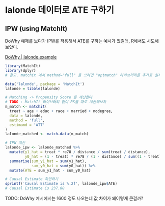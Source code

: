 # lalonde 데이터로 ATE 구하기

## IPW (using MatchIt)

DoWhy 예제를 보다가 IPW를 적용해서 ATE를 구하는 예시가 있길래, R에서도 시도해보았다.

[DoWhy | lalonde example](https://microsoft.github.io/dowhy/example_notebooks/dowhy_lalonde_example.html)

```r
library(MatchIt)
library(dplyr)
# 참고. matchit 에서 method="full" 을 쓰려면 "optmatch" 라이브러리를 추가로 설치해야 한다

data('lalonde', package = 'MatchIt')
lalonde = tibble(lalonde)

# Matching -> Propensity Score 를 계산한다
# TODO : MatchIt 라이브러리 없이 PS를 따로 계산해보자
m_match <- matchit(
  treat ~ age + educ + race + married + nodegree,
  data = lalonde, 
  method = 'full',
  estimand = 'ATT'
)
lalonde_matched <- match.data(m_match)

# IPW 계산
lalonde_ipw <- lalonde_matched %>% 
  mutate(y1_hat = treat * re78 / distance / sum(treat / distance),
         y0_hat = (1 - treat) * re78 / (1 - distance) / sum((1 - treat) / (1 - distance))) %>% 
  summarise(sum_y1_hat = sum(y1_hat),
            sum_y0_hat = sum(y0_hat)) %>% 
  mutate(ATE = sum_y1_hat - sum_y0_hat)

# Causal Estimate 확인하기
sprintf('Causal Estimate is %.2f', lalonde_ipw$ATE)
# Causal Estimate is 237.88
```

TODO: DoWhy 예시에서는 1600 정도 나오는데 값 차이가 왜이렇게 큰걸까?
